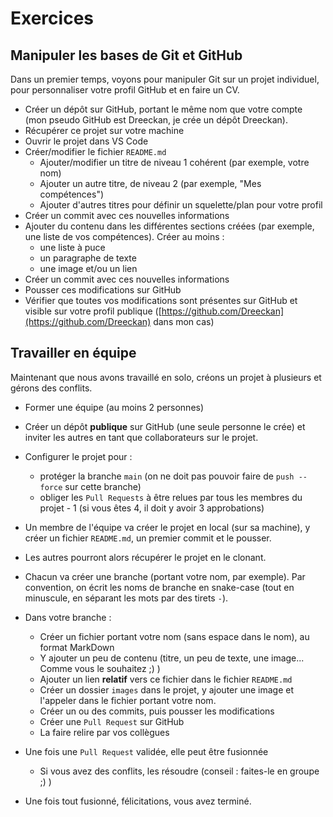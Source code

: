 # Exercices

## Manipuler les bases de Git et GitHub

Dans un premier temps, voyons pour manipuler Git sur un projet individuel, pour personnaliser votre profil GitHub et en faire un CV.

- Créer un dépôt sur GitHub, portant le même nom que votre compte (mon pseudo GitHub est Dreeckan, je crée un dépôt Dreeckan). 
- Récupérer ce projet sur votre machine 
- Ouvrir le projet dans VS Code
- Créer/modifier le fichier `README.md`
  - Ajouter/modifier un titre de niveau 1 cohérent (par exemple, votre nom)
  - Ajouter un autre titre, de niveau 2 (par exemple, "Mes compétences")
  - Ajouter d'autres titres pour définir un squelette/plan pour votre profil
- Créer un commit avec ces nouvelles informations
- Ajouter du contenu dans les différentes sections créées (par exemple, une liste de vos compétences). Créer au moins :
  - une liste à puce
  - un paragraphe de texte
  - une image et/ou un lien
- Créer un commit avec ces nouvelles informations
- Pousser ces modifications sur GitHub
- Vérifier que toutes vos modifications sont présentes sur GitHub et visible sur votre profil publique ([https://github.com/Dreeckan](https://github.com/Dreeckan) dans mon cas)


## Travailler en équipe

Maintenant que nous avons travaillé en solo, créons un projet à plusieurs et gérons des conflits.

- Former une équipe (au moins 2 personnes)
- Créer un dépôt **publique** sur GitHub (une seule personne le crée) et inviter les autres en tant que collaborateurs sur le projet.
- Configurer le projet pour :
  - protéger la branche `main` (on ne doit pas pouvoir faire de `push --force` sur cette branche)
  - obliger les `Pull Requests` à être relues par tous les membres du projet - 1 (si vous êtes 4, il doit y avoir 3 approbations)

- Un membre de l'équipe va créer le projet en local (sur sa machine), y créer un fichier `README.md`, un premier commit et le pousser.
- Les autres pourront alors récupérer le projet en le clonant.

- Chacun va créer une branche (portant votre nom, par exemple). Par convention, on écrit les noms de branche en snake-case (tout en minuscule, en séparant les mots par des tirets `-`).
- Dans votre branche :
  - Créer un fichier portant votre nom (sans espace dans le nom), au format MarkDown
  - Y ajouter un peu de contenu (titre, un peu de texte, une image... Comme vous le souhaitez ;) )
  - Ajouter un lien **relatif** vers ce fichier dans le fichier `README.md`
  - Créer un dossier `images` dans le projet, y ajouter une image et l'appeler dans le fichier portant votre nom.
  - Créer un ou des commits, puis pousser les modifications
  - Créer une `Pull Request` sur GitHub
  - La faire relire par vos collègues

- Une fois une `Pull Request` validée, elle peut être fusionnée
  - Si vous avez des conflits, les résoudre (conseil : faites-le en groupe ;) )

- Une fois tout fusionné, félicitations, vous avez terminé.